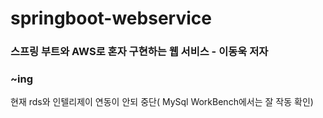 # springboot-webservice

### 스프링 부트와 AWS로 혼자 구현하는 웹 서비스 - 이동욱 저자

### ~ing
현재 rds와 인텔리제이 연동이 안되 중단( MySql WorkBench에서는 잘 작동 확인)
